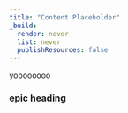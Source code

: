 ```yaml
---
title: "Content Placeholder"
_build:
  render: never
  list: never
  publishResources: false
---
```


yoooooooo


### epic heading